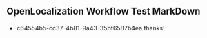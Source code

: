 ## OpenLocalization Workflow Test MarkDown
* c64554b5-cc37-4b81-9a43-35bf6587b4ea thanks!

<!--HONumber=Aug16_HO5-->


